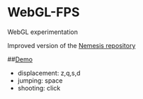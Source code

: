 # WebGL-FPS
WebGL experimentation

Improved version of the [Nemesis repository](https://github.com/IceCreamYou/Nemesis)

##[Demo](http://perso.csgo-mates.com/WebGL-FPS)

* displacement: z,q,s,d
* jumping: space
* shooting: click

